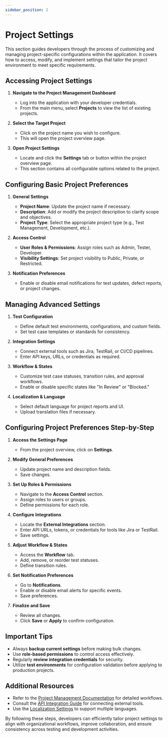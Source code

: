 ```yaml
---
sidebar_position: 2
---
```


# Project Settings

This section guides developers through the process of customizing and managing project-specific configurations within the application. It covers how to access, modify, and implement settings that tailor the project environment to meet specific requirements.

## Accessing Project Settings

1. **Navigate to the Project Management Dashboard**  
   - Log into the application with your developer credentials.  
   - From the main menu, select **Projects** to view the list of existing projects.

2. **Select the Target Project**  
   - Click on the project name you wish to configure.  
   - This will open the project overview page.

3. **Open Project Settings**  
   - Locate and click the **Settings** tab or button within the project overview page.  
   - This section contains all configurable options related to the project.

## Configuring Basic Project Preferences

1. **General Settings**  
   - **Project Name**: Update the project name if necessary.  
   - **Description**: Add or modify the project description to clarify scope and objectives.  
   - **Project Type**: Select the appropriate project type (e.g., Test Management, Development, etc.).

2. **Access Control**  
   - **User Roles & Permissions**: Assign roles such as Admin, Tester, Developer.  
   - **Visibility Settings**: Set project visibility to Public, Private, or Restricted.

3. **Notification Preferences**  
   - Enable or disable email notifications for test updates, defect reports, or project changes.

## Managing Advanced Settings

1. **Test Configuration**  
   - Define default test environments, configurations, and custom fields.  
   - Set test case templates or standards for consistency.

2. **Integration Settings**  
   - Connect external tools such as Jira, TestRail, or CI/CD pipelines.  
   - Enter API keys, URLs, or credentials as required.

3. **Workflow & States**  
   - Customize test case statuses, transition rules, and approval workflows.  
   - Enable or disable specific states like "In Review" or "Blocked."

4. **Localization & Language**  
   - Select default language for project reports and UI.  
   - Upload translation files if necessary.

## Configuring Project Preferences Step-by-Step

1. **Access the Settings Page**  
   - From the project overview, click on **Settings**.

2. **Modify General Preferences**  
   - Update project name and description fields.  
   - Save changes.

3. **Set Up Roles & Permissions**  
   - Navigate to the **Access Control** section.  
   - Assign roles to users or groups.  
   - Define permissions for each role.

4. **Configure Integrations**  
   - Locate the **External Integrations** section.  
   - Enter API URLs, tokens, or credentials for tools like Jira or TestRail.  
   - Save settings.

5. **Adjust Workflow & States**  
   - Access the **Workflow** tab.  
   - Add, remove, or reorder test statuses.  
   - Define transition rules.

6. **Set Notification Preferences**  
   - Go to **Notifications**.  
   - Enable or disable email alerts for specific events.  
   - Save preferences.

7. **Finalize and Save**  
   - Review all changes.  
   - Click **Save** or **Apply** to confirm configuration.

## Important Tips

- Always **backup current settings** before making bulk changes.  
- Use **role-based permissions** to control access effectively.  
- Regularly **review integration credentials** for security.  
- Utilize **test environments** for configuration validation before applying to production projects.

## Additional Resources

- Refer to the [Project Management Documentation](#) for detailed workflows.  
- Consult the [API Integration Guide](#) for connecting external tools.  
- Use the [Localization Settings](#) to support multiple languages.

By following these steps, developers can efficiently tailor project settings to align with organizational workflows, improve collaboration, and ensure consistency across testing and development activities.